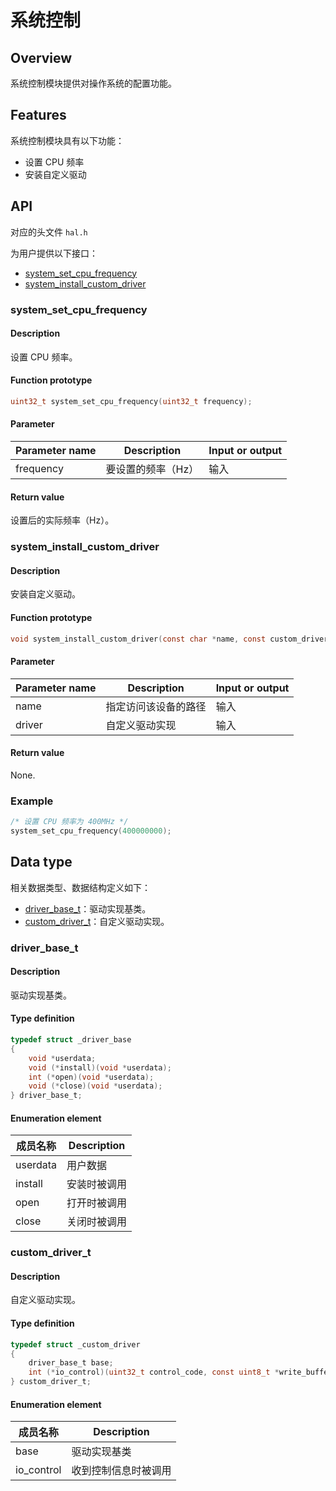 # 系统控制

## Overview

系统控制模块提供对操作系统的配置功能。

## Features

系统控制模块具有以下功能：

- 设置 CPU 频率
- 安装自定义驱动

## API

对应的头文件 `hal.h`

为用户提供以下接口：

- [system\_set\_cpu\_frequency](#systemsetcpufrequency)
- [system\_install\_custom\_driver](#systeminstallcustomdriver)

### system\_set\_cpu\_frequency

#### Description

设置 CPU 频率。

#### Function prototype

```c
uint32_t system_set_cpu_frequency(uint32_t frequency);
```

#### Parameter

| Parameter name     |   Description           |  Input or output  |
| ----------- | ---------------- | --------- |
| frequency   | 要设置的频率（Hz） | 输入      |

#### Return value

设置后的实际频率（Hz）。

### system\_install\_custom\_driver

#### Description

安装自定义驱动。

#### Function prototype

```c
void system_install_custom_driver(const char *name, const custom_driver_t *driver);
```

#### Parameter

| Parameter name     |   Description             |  Input or output  |
| ----------- | ------------------ | --------- |
| name        | 指定访问该设备的路径 | 输入      |
| driver      | 自定义驱动实现      | 输入      |

#### Return value

None.

### Example

```c
/* 设置 CPU 频率为 400MHz */
system_set_cpu_frequency(400000000);
```

## Data type

相关数据类型、数据结构定义如下：

- [driver\_base\_t](#driverbaset)：驱动实现基类。
- [custom\_driver\_t](#customdrivert)：自定义驱动实现。

### driver\_base\_t

#### Description

驱动实现基类。

#### Type definition

```c
typedef struct _driver_base
{
    void *userdata;
    void (*install)(void *userdata);
    int (*open)(void *userdata);
    void (*close)(void *userdata);
} driver_base_t;
```

#### Enumeration element

| 成员名称   | Description        |
| --------- | ----------- |
| userdata  | 用户数据     |
| install   | 安装时被调用 |
| open      | 打开时被调用 |
| close     | 关闭时被调用 |

### custom\_driver\_t

#### Description

自定义驱动实现。

#### Type definition

```c
typedef struct _custom_driver
{
    driver_base_t base;
    int (*io_control)(uint32_t control_code, const uint8_t *write_buffer, size_t write_len, uint8_t *read_buffer, size_t read_len, void *userdata);
} custom_driver_t;
```

#### Enumeration element

| 成员名称     | Description               |
| ----------- | ------------------ |
| base        | 驱动实现基类        |
| io\_control | 收到控制信息时被调用 |